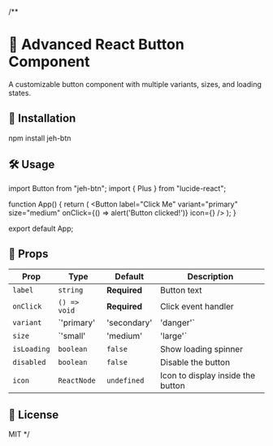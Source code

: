 /**
  # 📌 Advanced React Button Component
  
  A customizable button component with multiple variants, sizes, and loading states.
  
  ## 🚀 Installation
  npm install jeh-btn

 ## 🛠 Usage
 
  import Button from "jeh-btn";
  import { Plus } from "lucide-react";

  function App() {
    return (
      <Button 
        label="Click Me" 
        variant="primary" 
        size="medium" 
        onClick={() => alert('Button clicked!')} 
        icon={<Plus size={16} />} 
      />
    );
  }
  
  export default App;
  
  ## 🎨 Props
  | Prop      | Type                            | Default    | Description                          |
  |----------|--------------------------------|------------|--------------------------------------|
  | `label`   | `string`                        | **Required** | Button text                         |
  | `onClick` | `() => void`                    | **Required** | Click event handler                 |
  | `variant` | `'primary' | 'secondary' | 'danger'` | `'primary'`  | Button style variant               |
  | `size`    | `'small' | 'medium' | 'large'`   | `'medium'`   | Button size                         |
  | `isLoading` | `boolean`                    | `false`    | Show loading spinner                |
  | `disabled`  | `boolean`                    | `false`    | Disable the button                  |
  | `icon`    | `ReactNode`                    | `undefined` | Icon to display inside the button   |
  
  ## 🔗 License
  MIT
 */